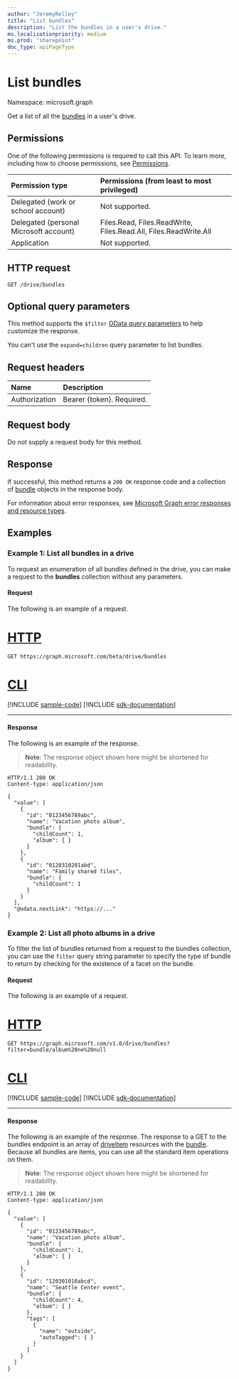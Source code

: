 ```yaml
---
author: "JeremyKelley"
title: "List bundles"
description: "List the bundles in a user's drive."
ms.localizationpriority: medium
ms.prod: "sharepoint"
doc_type: apiPageType
---
```


# List bundles

Namespace: microsoft.graph

Get a list of all the [bundles][bundle] in a user's drive.

## Permissions

One of the following permissions is required to call this API. To learn more, including how to choose permissions, see [Permissions](/graph/permissions-reference).

|Permission type      | Permissions (from least to most privileged)              |
|:--------------------|:---------------------------------------------------------|
|Delegated (work or school account) | Not supported.                             |
|Delegated (personal Microsoft account) | Files.Read, Files.ReadWrite, Files.Read.All, Files.ReadWrite.All    |
|Application          | Not supported.                                           |

## HTTP request

<!-- { "blockType": "ignored" } -->

```http
GET /drive/bundles
```

## Optional query parameters

This method supports the `$filter` [OData query parameters](/graph/query-parameters) to help customize the response.

You can't use the `expand=children` query parameter to list bundles.

## Request headers

| Name          | Description  |
|:------------- |:------------ |
| Authorization | Bearer {token}. Required. |

## Request body

Do not supply a request body for this method.

## Response

If successful, this method returns a `200 OK` response code and a collection of [bundle][bundle] objects in the response body.

For information about error responses, see [Microsoft Graph error responses and resource types][error-response].

## Examples

### Example 1: List all bundles in a drive

To request an enumeration of all bundles defined in the drive, you can make a request to the **bundles** collection without any parameters.

#### Request

The following is an example of a request.

# [HTTP](#tab/http)
<!-- { "blockType": "request", "name": "list-all-bundles", "tags": "service.onedrive" } -->

```msgraph-interactive
GET https://graph.microsoft.com/beta/drive/bundles
```

# [CLI](#tab/cli)
[!INCLUDE [sample-code](../includes/snippets/cli/list-all-bundles-cli-snippets.md)]
[!INCLUDE [sdk-documentation](../includes/snippets/snippets-sdk-documentation-link.md)]

---

#### Response

The following is an example of the response.

> **Note**: The response object shown here might be shortened for readability.

<!-- { "blockType": "response", "@odata.type": "microsoft.graph.driveItem", "truncated": true, "isCollection": true } -->

```http
HTTP/1.1 200 OK
Content-type: application/json

{
  "value": [
    {
      "id": "0123456789abc",
      "name": "Vacation photo album",
      "bundle": {
        "childCount": 1,
        "album": { }
      }
    },
    {
      "id": "0120310201abd",
      "name": "Family shared files",
      "bundle": {
        "childCount": 1
      }
    }
  ],
  "@odata.nextLink": "https://..."
}
```


### Example 2: List all photo albums in a drive

To filter the list of bundles returned from a request to the bundles collection, you can use the `filter` query string parameter to specify the type of bundle to return by checking for the existence of a facet on the bundle.

#### Request

The following is an example of a request.

# [HTTP](#tab/http)
<!-- {"blockType": "request", "name": "list-album-bundles", "tags": "service.onedrive" } -->

```msgraph-interactive
GET https://graph.microsoft.com/v1.0/drive/bundles?filter=bundle/album%20ne%20null
```

# [CLI](#tab/cli)
[!INCLUDE [sample-code](../includes/snippets/cli/list-album-bundles-cli-snippets.md)]
[!INCLUDE [sdk-documentation](../includes/snippets/snippets-sdk-documentation-link.md)]

---

#### Response

The following is an example of the response. The response to a GET to the bundles endpoint is an array of [driveItem][] resources with the [bundle][].
Because all bundles are items, you can use all the standard item operations on them.

> **Note**: The response object shown here might be shortened for readability.
<!-- { "blockType": "response", "@odata.type": "microsoft.graph.driveItem", "truncated": true, "isCollection": true } -->

```http
HTTP/1.1 200 OK
Content-type: application/json

{
  "value": [
    {
      "id": "0123456789abc",
      "name": "Vacation photo album",
      "bundle": {
        "childCount": 1,
        "album": { }
      }
    },
    {
      "id": "120301010abcd",
      "name": "Seattle Center event",
      "bundle": {
        "childCount": 4,
        "album": { }
      },
      "tags": [
        {
          "name": "outside",
          "autoTagged": { }
        }
      ]
    }
  ]
}
```


[bundle]: ../resources/bundle.md
[driveItem]: ../resources/driveItem.md
[error-response]: /graph/errors
[OData Query Parameters]: /graph/query-parameters

<!-- {
  "type": "#page.annotation",
  "description": "List the bundles in a drive.",
  "keywords": "list,bundle,collection",
  "section": "documentation",
  "tocPath": "Bundles/List"
} -->


